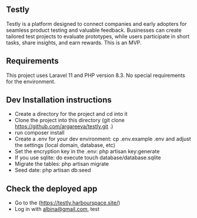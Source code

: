 ## Testly

Testly is a platform designed to connect companies and early adopters for seamless product testing and valuable feedback. Businesses can create tailored test projects to evaluate prototypes, while users participate in short tasks, share insights, and earn rewards.
This is an MVP.

## Requirements

This project uses Laravel 11 and PHP version 8.3. 
No special requirements for the environment. 

## Dev Installation instructions

- Create a directory for the project and cd into it
- Clone the project into this directory (git clone https://github.com/argareeva/testly.git  .)
- run composer install
- Create a .env for your dev environment: cp .env.example .env and adjust the settings (local domain, database, etc)
- Set the encryption key in the .env: php artisan key:generate
- If you use sqlite: do execute touch database/database.sqlite
- Migrate the tables: php artisan migrate
- Seed date: php artisan db:seed

## Check the deployed app

- Go to the (https://testly.harbourspace.site/)
- Log in with albina@gmail.com, test

